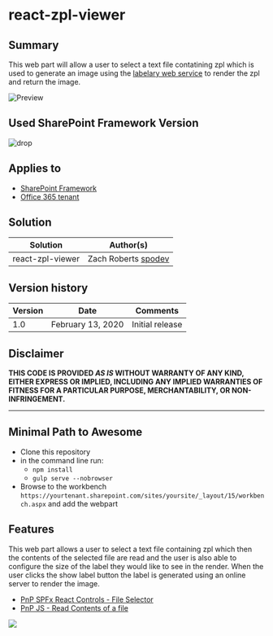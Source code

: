 # react-zpl-viewer

## Summary

This web part will allow a user to select a text file contatining zpl which is used to generate an image using the [labelary web service](http://labelary.com/service.html) to render the zpl and return the image.

![Preview](./assets/preview.gif)

## Used SharePoint Framework Version

![drop](https://img.shields.io/badge/SPFx-1.9.1-green.svg)

## Applies to

* [SharePoint Framework](https://docs.microsoft.com/sharepoint/dev/spfx/sharepoint-framework-overview)
* [Office 365 tenant](https://docs.microsoft.com/sharepoint/dev/spfx/set-up-your-development-environment)

## Solution

Solution|Author(s)
--------|---------
react-zpl-viewer | Zach Roberts [spodev](https://spodev.com)

## Version history

Version|Date|Comments
-------|----|--------
1.0|February 13, 2020|Initial release

## Disclaimer

**THIS CODE IS PROVIDED *AS IS* WITHOUT WARRANTY OF ANY KIND, EITHER EXPRESS OR IMPLIED, INCLUDING ANY IMPLIED WARRANTIES OF FITNESS FOR A PARTICULAR PURPOSE, MERCHANTABILITY, OR NON-INFRINGEMENT.**

---

## Minimal Path to Awesome

* Clone this repository
* in the command line run:
  * `npm install`
  * `gulp serve --nobrowser`
* Browse to the workbench `https://yourtenant.sharepoint.com/sites/yoursite/_layout/15/workbench.aspx` and add the webpart

## Features

This web part allows a user to select a text file containing zpl which then the contents of the selected file are read and the user is also able to configure the size of the label they would like to see in the render. When the user clicks the show label button the label is generated using an online server to render the image.

* [PnP SPFx React Controls - File Selector](https://sharepoint.github.io/sp-dev-fx-controls-react/)
* [PnP JS - Read Contents of a file](https://pnp.github.io/pnpjs/)


<img src="https://telemetry.sharepointpnp.com/sp-dev-fx-webparts/samples/react-zpl-viewer" />
